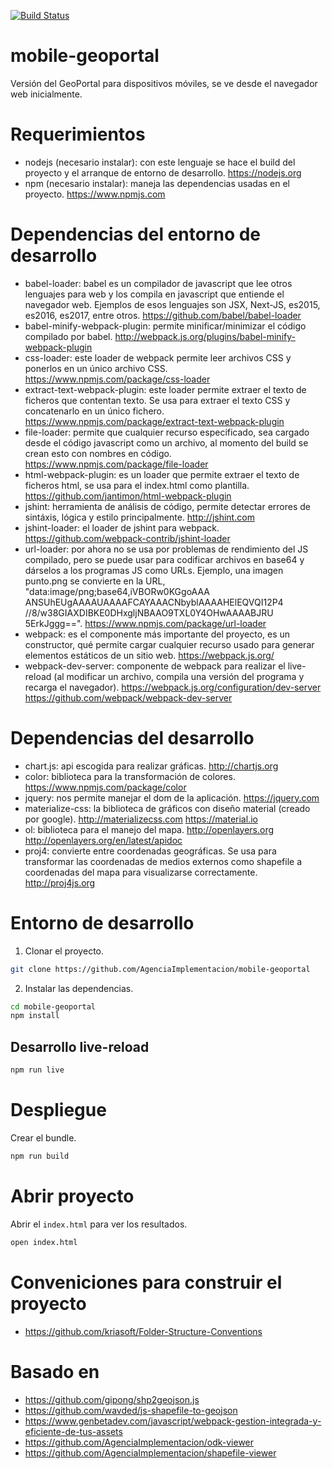 [![Build Status](https://travis-ci.org/AgenciaImplementacion/mobile-geoportal.svg?branch=master)](https://travis-ci.org/AgenciaImplementacion/mobile-geoportal)

# mobile-geoportal
Versión del GeoPortal para dispositivos móviles, se ve desde el navegador web inicialmente.

# Requerimientos

- nodejs (necesario instalar): con este lenguaje se hace el build del proyecto
y el arranque de entorno de desarrollo. https://nodejs.org
- npm (necesario instalar): maneja las dependencias usadas en el proyecto.
https://www.npmjs.com

# Dependencias del entorno de desarrollo

- babel-loader: babel es un compilador de javascript que lee otros lenguajes
para web y los compila en javascript que entiende el navegador web. Ejemplos de
esos lenguajes son JSX, Next-JS, es2015, es2016, es2017, entre otros.
https://github.com/babel/babel-loader
- babel-minify-webpack-plugin: permite minificar/minimizar el código compilado
por babel. http://webpack.js.org/plugins/babel-minify-webpack-plugin
- css-loader: este loader de webpack permite leer archivos CSS y ponerlos en un
único archivo CSS. https://www.npmjs.com/package/css-loader
- extract-text-webpack-plugin: este loader permite extraer el texto de ficheros
que contentan texto. Se usa para extraer el texto CSS y concatenarlo en un único
fichero. https://www.npmjs.com/package/extract-text-webpack-plugin
- file-loader: permite que cualquier recurso especificado, sea cargado desde el
código javascript como un archivo, al momento del build se crean esto con nombres
en código. https://www.npmjs.com/package/file-loader
- html-webpack-plugin: es un loader que permite extraer el texto de
ficheros html, se usa para el index.html como plantilla.
https://github.com/jantimon/html-webpack-plugin
- jshint: herramienta de análisis de código, permite detectar errores de
sintáxis, lógica y estilo principalmente. http://jshint.com
- jshint-loader: el loader de jshint para webpack.
https://github.com/webpack-contrib/jshint-loader
- url-loader: por ahora no se usa por problemas de rendimiento del JS compilado,
pero se puede usar para codificar archivos en base64 y dárselos a los programas
JS como URLs. Ejemplo, una imagen punto.png se convierte en la URL, "data:image/png;base64,iVBORw0KGgoAAA
ANSUhEUgAAAAUAAAAFCAYAAACNbyblAAAAHElEQVQI12P4
//8/w38GIAXDIBKE0DHxgljNBAAO9TXL0Y4OHwAAAABJRU
5ErkJggg==". https://www.npmjs.com/package/url-loader
- webpack: es el componente más importante del proyecto, es un constructor, qué
permite cargar cualquier recurso usado para generar elementos estáticos de un
sitio web. https://webpack.js.org/
- webpack-dev-server: componente de webpack para realizar el live-reload
(al modificar un archivo, compila una versión del programa y recarga el
  navegador). https://webpack.js.org/configuration/dev-server
https://github.com/webpack/webpack-dev-server

# Dependencias del desarrollo

- chart.js: api escogida para realizar gráficas. http://chartjs.org
- color: biblioteca para la transformación de colores.
https://www.npmjs.com/package/color
- jquery: nos permite manejar el dom de la aplicación. https://jquery.com
- materialize-css: la biblioteca de gráficos con diseño material (creado por
  google). http://materializecss.com https://material.io
- ol: biblioteca para el manejo del mapa. http://openlayers.org
http://openlayers.org/en/latest/apidoc
- proj4: convierte entre coordenadas geográficas. Se usa para transformar
las coordenadas de medios externos como shapefile a coordenadas del mapa para
visualizarse correctamente. http://proj4js.org

# Entorno de desarrollo
1) Clonar el proyecto.

```bash
git clone https://github.com/AgenciaImplementacion/mobile-geoportal
```

2) Instalar las dependencias.

```bash
cd mobile-geoportal
npm install
```

## Desarrollo live-reload

```bash
npm run live
```

# Despliegue
Crear el bundle.

```bash
npm run build
```

# Abrir proyecto
Abrir el `index.html` para ver los resultados.

```bash
open index.html
```

# Conveniciones para construir el proyecto
 - https://github.com/kriasoft/Folder-Structure-Conventions

# Basado en
 - https://github.com/gipong/shp2geojson.js
 - https://github.com/wavded/js-shapefile-to-geojson
 - https://www.genbetadev.com/javascript/webpack-gestion-integrada-y-eficiente-de-tus-assets
 - https://github.com/AgenciaImplementacion/odk-viewer
 - https://github.com/AgenciaImplementacion/shapefile-viewer
